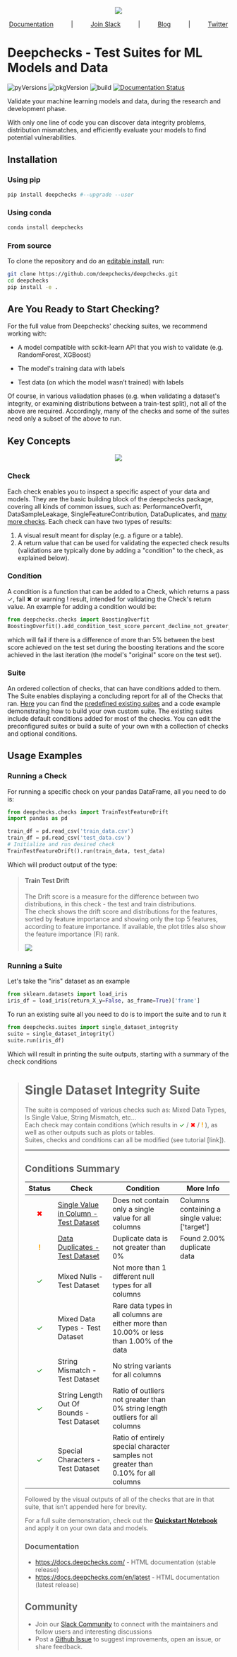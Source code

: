 <!--
  ~ ----------------------------------------------------------------------------
  ~ Copyright (C) 2021 Deepchecks (https://www.deepchecks.com)
  ~
  ~ This file is part of Deepchecks.
  ~ Deepchecks is distributed under the terms of the GNU Affero General
  ~ Public License (version 3 or later).
  ~ You should have received a copy of the GNU Affero General Public License
  ~ along with Deepchecks.  If not, see <http://www.gnu.org/licenses/>.
  ~ ----------------------------------------------------------------------------
  ~
-->
<p align="center">
   <img src="docs/images/deepchecks-banner.png">
</p>

<p align="center">
  <a href="https://docs.deepchecks.com">Documentation</a>
  &emsp; &emsp; | &emsp; &emsp; 
  <a href="https://join.slack.com/t/deepcheckscommunity/shared_invite/zt-y28sjt1v-PBT50S3uoyWui_Deg5L_jg">Join Slack</a>
  &emsp; &emsp; | &emsp; &emsp; 
  <a href="https://deepchecks.com/blog/">Blog</a>
  &emsp; &emsp; | &emsp; &emsp;  
  <a href="https://twitter.com/deepchecks">Twitter</a>
</p>

# Deepchecks - Test Suites for ML Models and Data

![pyVersions](https://img.shields.io/pypi/pyversions/deepchecks)
![pkgVersion](https://img.shields.io/pypi/v/deepchecks)
![build](https://github.com/deepchecks/deepchecks/actions/workflows/build.yml/badge.svg)
[![Documentation Status](https://readthedocs.org/projects/deepchecks/badge/?version=latest)](https://docs.deepchecks.com/en/latest/?badge=latest)

Validate your machine learning models and data, during the research and development phase. 

With only one line of code you can discover data integrity problems, distribution mismatches,
and efficiently evaluate your models to find potential vulnerabilities.

## Installation

### Using pip
```bash
pip install deepchecks #--upgrade --user
```
### Using conda
```bash
conda install deepchecks
```

### From source
To clone the repository and do
an [editable install](https://pip.pypa.io/en/stable/cli/pip_install/#editable-installs),
run: 
```bash
git clone https://github.com/deepchecks/deepchecks.git
cd deepchecks
pip install -e .
```
## Are You Ready  to Start Checking?

For the full value from Deepchecks' checking suites, we recommend working with:

-   A model compatible with scikit-learn API that you wish to validate (e.g. RandomForest, XGBoost)
    
-   The model's training data with labels
    
-   Test data (on which the model wasn’t trained) with labels  

Of course, in various valiadation phases (e.g. when validating a dataset's integrity,
or examining distributions between a train-test split), not all of the above are required.
Accordingly, many of the checks and some of the suites need only a subset of the above to run.

## Key Concepts

<p align="center">
   <img src="docs/images/diagram.svg">
</p>

### Check
Each check enables you to inspect a specific aspect of your data and models.
They are the basic building block of the deepchecks package, covering all kinds of common issues,
such as: PerformanceOverfit, DataSampleLeakage, SingleFeatureContribution,
DataDuplicates, and [many more checks](examples/checks).
Each check can have two types of results:
1. A visual result meant for display (e.g. a figure or a table).
2. A return value that can be used for validating the expected check results
   (validations are typically done by adding a "condition" to the check, as explained below).

### Condition
A condition is a function that can be added to a Check, which returns a pass &#x2713;, fail &#x2716;
or warning &#x0021; result, intended for validating the Check's return value. An example for adding a condition would be:
```python
from deepchecks.checks import BoostingOverfit
BoostingOverfit().add_condition_test_score_percent_decline_not_greater_than(threshold=0.05)
```
which will fail if there is a difference of more than 5% between the best score achieved on the test set during
the boosting iterations and the score achieved in the last iteration (the model's "original" score on the test set).

### Suite
An ordered collection of checks, that can have conditions added to them.
The Suite enables displaying a concluding report for all of the Checks that ran.
[Here](deepchecks/suites) you can find the [predefined existing suites](deepchecks/suites) and a code example demonstrating how to build
your own custom suite. The existing suites include default conditions added for most of the checks.
You can edit the preconfigured suites or build a suite of your own with a collection of checks and optional conditions.

## Usage Examples

### Running a Check
For running a specific check on your pandas DataFrame, all you need to do is:

```python
from deepchecks.checks import TrainTestFeatureDrift
import pandas as pd

train_df = pd.read_csv('train_data.csv')
train_df = pd.read_csv('test_data.csv')
# Initialize and run desired check
TrainTestFeatureDrift().run(train_data, test_data)
```
Which will product output of the type:
><h4>Train Test Drift</h4>
> <p>The Drift score is a measure for the difference between two distributions,
> in this check - the test and train distributions. <br>
> The check shows the drift score and distributions for the features,
> sorted by feature importance and showing only the top 5 features, according to feature importance.
> If available, the plot titles also show the feature importance (FI) rank.</p>
> <p align="left">
>   <img src="docs/images/train-test-drift-output.png">
> </p>

### Running a Suite
Let's take the "iris" dataset as an example
```python
from sklearn.datasets import load_iris
iris_df = load_iris(return_X_y=False, as_frame=True)['frame']
```
To run an existing suite all you need to do is to import the suite and to run it

```python
from deepchecks.suites import single_dataset_integrity
suite = single_dataset_integrity()
suite.run(iris_df)
```
Which will result in printing the suite outputs, starting with a summary of the check conditions
>
> <h1 id="summary_NKMZO">Single Dataset Integrity Suite</h1>
> <p>The suite is composed of various checks such as: Mixed Data Types, Is Single Value, String Mismatch, etc...<br>
>        Each check may contain conditions (which results in 
>    <span style="color: green;display:inline-block">✓</span> /
>    <span style="color: red;display:inline-block">✖</span> /
>    <span style="color: orange;font-weight:bold;display:inline-block">!</span>
>    ),
>        as well as other outputs such as plots or tables.<br>
>        Suites, checks and conditions can all be modified (see tutorial [link]).</p>
>
> <hr style="background-color: black;border: 0 none;color: black;height: 1px;">
>
> <h2>Conditions Summary</h2>
>
> <table id="T_7735f_">
  <thead>
    <tr>
      <th class="col_heading level0 col0">Status</th>
      <th class="col_heading level0 col1">Check</th>
      <th class="col_heading level0 col2">Condition</th>
      <th class="col_heading level0 col3">More Info</th>
    </tr>
  </thead>
  <tbody>
    <tr>
      <td id="T_7735f_row0_col0" class="data row0 col0"><div style="color: red;text-align: center">✖</div></td>
      <td id="T_7735f_row0_col1" class="data row0 col1"><a href="#IsSingleValue_NKMZO">Single Value in Column - Test Dataset</a></td>
      <td id="T_7735f_row0_col2" class="data row0 col2">Does not contain only a single value for all columns</td>
      <td id="T_7735f_row0_col3" class="data row0 col3">Columns containing a single value: ['target']</td>
    </tr>
    <tr>
      <td id="T_7735f_row1_col0" class="data row1 col0"><div style="color: orange;text-align: center;font-weight:bold">!</div></td>
      <td id="T_7735f_row1_col1" class="data row1 col1"><a href="#DataDuplicates_NKMZO">Data Duplicates - Test Dataset</a></td>
      <td id="T_7735f_row1_col2" class="data row1 col2">Duplicate data is not greater than 0%</td>
      <td id="T_7735f_row1_col3" class="data row1 col3">Found 2.00% duplicate data</td>
    </tr>
    <tr>
      <td id="T_7735f_row2_col0" class="data row2 col0"><div style="color: green;text-align: center">✓</div></td>
      <td id="T_7735f_row2_col1" class="data row2 col1">Mixed Nulls - Test Dataset</td>
      <td id="T_7735f_row2_col2" class="data row2 col2">Not more than 1 different null types for all columns</td>
      <td id="T_7735f_row2_col3" class="data row2 col3"></td>
    </tr>
    <tr>
      <td id="T_7735f_row3_col0" class="data row3 col0"><div style="color: green;text-align: center">✓</div></td>
      <td id="T_7735f_row3_col1" class="data row3 col1">Mixed Data Types - Test Dataset</td>
      <td id="T_7735f_row3_col2" class="data row3 col2">Rare data types in all columns are either more than 10.00% or less than 1.00% of the data</td>
      <td id="T_7735f_row3_col3" class="data row3 col3"></td>
    </tr>
    <tr>
      <td id="T_7735f_row4_col0" class="data row4 col0"><div style="color: green;text-align: center">✓</div></td>
      <td id="T_7735f_row4_col1" class="data row4 col1">String Mismatch - Test Dataset</td>
      <td id="T_7735f_row4_col2" class="data row4 col2">No string variants for all columns</td>
      <td id="T_7735f_row4_col3" class="data row4 col3"></td>
    </tr>
    <tr>
      <td id="T_7735f_row5_col0" class="data row5 col0"><div style="color: green;text-align: center">✓</div></td>
      <td id="T_7735f_row5_col1" class="data row5 col1">String Length Out Of Bounds - Test Dataset</td>
      <td id="T_7735f_row5_col2" class="data row5 col2">Ratio of outliers not greater than 0% string length outliers for all columns</td>
      <td id="T_7735f_row5_col3" class="data row5 col3"></td>
    </tr>
    <tr>
      <td id="T_7735f_row6_col0" class="data row6 col0"><div style="color: green;text-align: center">✓</div></td>
      <td id="T_7735f_row6_col1" class="data row6 col1">Special Characters - Test Dataset</td>
      <td id="T_7735f_row6_col2" class="data row6 col2">Ratio of entirely special character samples not greater than 0.10% for all columns</td>
      <td id="T_7735f_row6_col3" class="data row6 col3"></td>
    </tr>
  </tbody>
</table>

Followed by the visual outputs of all of the checks that are in that suite, that isn't appended here for brevity.

For a full suite demonstration, check out the
[**Quickstart Notebook**](https://docs.deepchecks.com/en/stable/examples/howto-guides/quickstart_in_5_minutes.html)
and apply it on your own data and models.

### Documentation
- <https://docs.deepchecks.com/> - HTML documentation (stable release)
- <https://docs.deepchecks.com/en/latest> - HTML documentation (latest release)

## Community
- Join our [Slack Community](https://join.slack.com/t/deepcheckscommunity/shared_invite/zt-y28sjt1v-PBT50S3uoyWui_Deg5L_jg) to connect with the maintainers and follow users and interesting discussions
- Post a [Github Issue](https://github.com/deepchecks/deepchecks/issues) to suggest improvements, open an issue, or share feedback.

[comment]: <> "- Send us an [email](mailto:info@deepchecks.com) at info@deepchecks.com"
